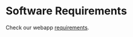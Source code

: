 # Software Requirements

Check our webapp [requirements](https://docs.google.com/document/d/1Xsw1SyKJtimrw5iNaxqspsQuvWWZlNikMeUvpiVhxJU/edit?usp=sharing).
